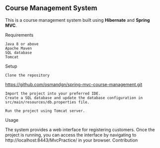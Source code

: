 <h2>Course Management System</h2>

This is a course management system built using <b>Hibernate</b> and <b>Spring MVC</b>.

Requirements

    Java 8 or above
    Apache Maven
    SQL database
    Tomcat 

Setup

    Clone the repository

https://github.com/osmandgn/spring-mvc-course-management.git

    Import the project into your preferred IDE.
    Create a SQL database and update the database configuration in src/main/resources/db.properties file.
    
    Run the project using Tomcat server.

Usage

The system provides a web interface for registering customers. Once the project is running, you can access the interface by navigating to http://localhost:8443/MvcPractice/ in your browser.
Contribution
